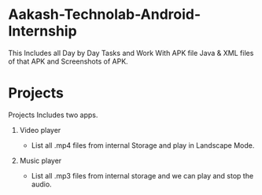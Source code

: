 # Aakash-Technolab-Android-Internship
This Includes all Day by Day Tasks and Work With APK file Java & XML files of that APK and Screenshots of APK.

# Projects
Projects Includes two apps.
1. Video player
   - List all .mp4 files from internal Storage and play in Landscape Mode.

2. Music player
   - List all .mp3 files from internal storage and we can play and stop the audio.

